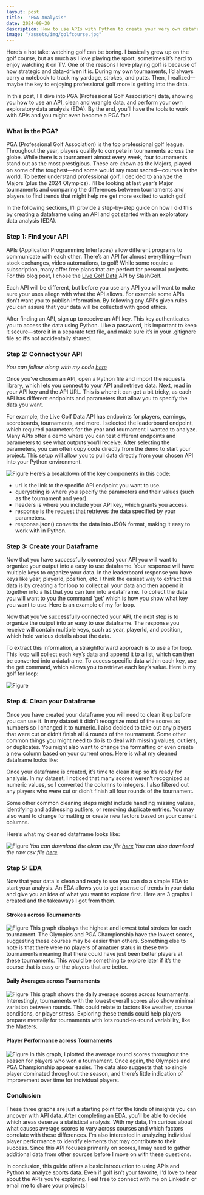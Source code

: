 ```yaml
---
layout: post
title:  "PGA Analysis"
date: 2024-09-30
description: How to use APIs with Python to create your very own dataframe and EDA.   
image: "/assets/img/golfcourse.jpg"
---
```


<span class="dropcap">H</span>ere’s a hot take: watching golf can be boring. I basically grew up on the golf course, but as much as I love playing the sport, sometimes it’s hard to enjoy watching it on TV. One of the reasons I love playing golf is because of how strategic and data-driven it is. During my own tournaments, I’d always carry a notebook to track my yardage, strokes, and putts. Then, I realized—maybe the key to enjoying professional golf more is getting into the data.

In this post, I'll dive into PGA (Professional Golf Association) data, showing you how to use an API, clean and wrangle data, and perform your own exploratory data analysis (EDA). By the end, you’ll have the tools to work with APIs and you might even become a PGA fan!

### What is the PGA?
 PGA (Professional Golf Association) is the top professional golf league. Throughout the year, players qualify to compete in tournaments across the globe. While there is a tournament almost every week, four tournaments stand out as the most prestigious. These are known as the Majors, played on some of the toughest—and some would say most sacred—courses in the world. To better understand professional golf, I decided to analyze the Majors (plus the 2024 Olympics). I’ll be looking at last year’s Major tournaments and comparing the differences between tournaments and players to find trends that might help me get more excited to watch golf.

In the following sections, I’ll provide a step-by-step guide on how I did this by creating a dataframe using an API and got started with an exploratory data analysis (EDA).

### Step 1: Find your API
APIs (Application Programming Interfaces) allow different programs to communicate with each other. There’s an API for almost everything—from stock exchanges, video automations, to golf! While some require a subscription, many offer free plans that are perfect for personal projects. For this blog post, I chose the [Live Golf Data](https://rapidapi.com/slashgolf/api/live-golf-data) API by SlashGolf.

Each API will be different, but before you use any API you will want to make sure your uses aliegn with what the API allows. For example some APIs don't want you to publish information. By following any API's given rules you can assure that your data will be collected with good ethics. 

After finding an API, sign up to receive an API key. This key authenticates you to access the data using Python. Like a password, it’s important to keep it secure—store it in a separate text file, and make sure it’s in your .gitignore file so it’s not accidentally shared.

### Step 2: Connect your API
*You can follow along with my code [here](https://github.com/annafellars/GolfOlympics)*

Once you’ve chosen an API, open a Python file and import the requests library, which lets you connect to your API and retrieve data. Next, read in your API key and the API URL. This is where it can get a bit tricky, as each API has different endpoints and parameters that allow you to specify the data you want.

For example, the Live Golf Data API has endpoints for players, earnings, scoreboards, tournaments, and more. I selected the leaderboard endpoint, which required parameters for the year and tournament I wanted to analyze. Many APIs offer a demo where you can test different endpoints and parameters to see what outputs you’ll receive. After selecting the parameters, you can often copy code directly from the demo to start your project. This setup will allow you to pull data directly from your chosen API into your Python environment.

![Figure]({{site.url}}/{{site.baseurl}}/assets/img/requests.jpg)
Here’s a breakdown of the key components in this code:
- url is the link to the specific API endpoint you want to use.
- querystring is where you specify the parameters and their values (such as the tournament and year).
- headers is where you include your API key, which grants you access.
- response is the request that retrieves the data specified by your parameters.
- response.json() converts the data into JSON format, making it easy to work with in Python.

### Step 3: Create your Dataframe
Now that you have successfully connected your API you will want to organize your output into a easy to use dataframe. Your response will have multiple keys to organize your data. In the leaderboard response you have keys like year, playerId, position, etc. I think the easiest way to extract this data is by creating a for loop to collect all your data and then append it together into a list that you can turn into a dataframe. To collect the data you will want to you the command ‘get’ which is how you show what key you want to use. Here is an example of my for loop.

Now that you’ve successfully connected your API, the next step is to organize the output into an easy to use dataframe. The response you receive will contain multiple keys, such as year, playerId, and position, which hold various details about the data. 

To extract this information, a straightforward approach is to use a for loop. This loop will collect each key’s data and append it to a list, which can then be converted into a dataframe. To access specific data within each key, use the get command, which allows you to retrieve each key’s value. Here is my golf for loop:

![Figure]({{site.url}}/{{site.baseurl}}/assets/img/forloop.jpg)

### Step 4: Clean your Dataframe
Once you have created your dataframe you will need to clean it up before you can use it. In my dataset it didn’t recognize most of the scores as numbers so I changed it to numeric. I also decided to take out any players that were cut or didn’t finish all 4 rounds of the tournament. Some other common things you might need to do is to deal with missing values, outliers, or duplicates. You might also want to change the formatting or even create a new column based on your current ones. Here is what my cleaned dataframe looks like:

Once your dataframe is created, it’s time to clean it up so it’s ready for analysis. In my dataset, I noticed that many scores weren’t recognized as numeric values, so I converted the columns to integers. I also filtered out any players who were cut or didn’t finish all four rounds of the tournament.

Some other common cleaning steps might include handling missing values, identifying and addressing outliers, or removing duplicate entries. You may also want to change formatting or create new factors based on your current columns.

Here’s what my cleaned dataframe looks like:

![Figure]({{site.url}}/{{site.baseurl}}/assets/img/cleandataframe.jpg)
*You can download the clean csv file [here](https://github.com/annafellars/GolfOlympics/blob/main/clean_scoreboard_df.csv)*
*You can also download the raw csv file [here](https://github.com/annafellars/GolfOlympics/blob/main/raw_scoreboard_df.csv)*

### Step 5: EDA
Now that your data is clean and ready to use you can do a simple EDA to start your analysis. An EDA allows you to get a sense of trends in your data and give you an idea of what you want to explore first. Here are 3 graphs I created and the takeaways I got from them. 

#### Strokes across Tournaments
![Figure]({{site.url}}/{{site.baseurl}}/assets/img/strokecount.jpg)
This graph displays the highest and lowest total strokes for each tournament. The Olympics and PGA Championship have the lowest scores, suggesting these courses may be easier than others. Something else to note is that there were no players of amatuer status in these two tournaments meaning that there could have just been better players at these tournaments. This would be something to explore later if it’s the course that is easy or the players that are better.

#### Daily Averages across Tournaments
![Figure]({{site.url}}/{{site.baseurl}}/assets/img/rounds.jpg)
This graph shows the daily average scores across tournaments. Interestingly, tournaments with the lowest overall scores also show minimal variation between rounds. This could relate to factors like weather, course conditions, or player stress. Exploring these trends could help players prepare mentally for tournaments with lots round-to-round variability, like the Masters.

#### Player Performance across Tournaments
![Figure]({{site.url}}/{{site.baseurl}}/assets/img/players.jpg)
In this graph, I plotted the average round scores throughout the season for players who won a tournament. Once again, the Olympics and PGA Championship appear easier. The data also suggests that no single player dominated throughout the season, and there’s little indication of improvement over time for individual players.

### Conclusion
These three graphs are just a starting point for the kinds of insights you can uncover with API data. After completing an EDA, you’ll be able to decide which areas deserve a statistical analysis. With my data, I’m curious about what causes average scores to vary across courses and which factors correlate with these differences. I’m also interested in analyzing individual player performance to identify elements that may contribute to their success. Since this API focuses primarily on scores, I may need to gather additional data from other sources before I move on with these questions.

In conclusion, this guide offers a basic introduction to using APIs and Python to analyze sports data. Even if golf isn’t your favorite, I’d love to hear about the APIs you’re exploring. Feel free to connect with me on LinkedIn or email me to share your projects!



